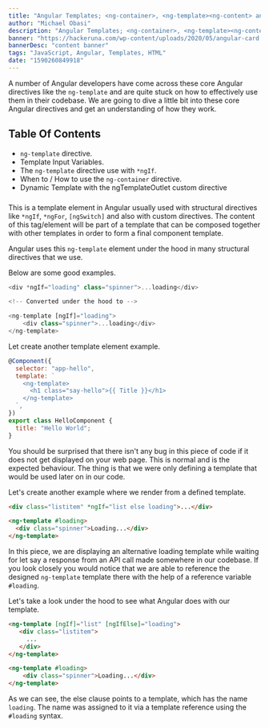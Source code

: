 ```yaml
---
title: "Angular Templates; <ng-container>, <ng-template><ng-content> and *ngTemplateOutlet. (PART 1)"
author: "Michael Obasi"
description: "Angular Templates; <ng-container>, <ng-template><ng-content> and *ngTemplateOutlet. (PART 1)"
banner: "https://hackeruna.com/wp-content/uploads/2020/05/angular-card.png"
bannerDesc: "content banner"
tags: "JavaScript, Angular, Templates, HTML"
date: "1590260849918"
---
```


A number of Angular developers have come across these core Angular directives like the `ng-template` and are quite stuck on how to effectively use them in their codebase. We are going to dive a little bit into these core Angular directives and get an understanding of how they work.

## Table Of Contents

- `ng-template` directive.
- Template Input Variables.
- The `ng-template` directive use with `*ngIf`.
- When to / How to use the `ng-container` directive.
- Dynamic Template with the ngTemplateOutlet custom directive

### <ng-template>

This is a template element in Angular usually used with structural directives like `*ngIf`, `*ngFor`, `[ngSwitch]` and also with custom directives. The content of this tag/element will be part of a template that can be composed together with other templates in order to form a final component template.

Angular uses this `ng-template` element under the hood in many structural directives that we use.

Below are some good examples.

```js
<div *ngIf="loading" class="spinner">...loading</div>

<!-- Converted under the hood to -->

<ng-template [ngIf]="loading">
    <div class="spinner">...loading</div>
</ng-template>
```

Let create another template element example.

```js
@Component({
  selector: "app-hello",
  template: `
    <ng-template>
      <h1 class="say-hello">{{ Title }}</h1>
    </ng-template>
  `,
})
export class HelloComponent {
  title: "Hello World";
}
```

You should be surprised that there isn't any bug in this piece of code if it does not get displayed on your web page. This is normal and is the expected behaviour. The thing is that we were only defining a template that would be used later on in our code.

Let's create another example where we render from a defined template.

```html
<div class="listitem" *ngIf="list else loading">...</div>

<ng-template #loading>
  <div class="spinner">Loading...</div>
</ng-template>
```

In this piece, we are displaying an alternative loading template while waiting for let say a response from an API call made somewhere in our codebase. If you look closely you would notice that we are able to reference the designed `ng-template` template there with the help of a reference variable `#loading`.

Let's take a look under the hood to see what Angular does with our template.

```html
<ng-template [ngIf]="list" [ngIfElse]="loading">
   <div class="listitem">
     ...
   </div>
</ng-template>

<ng-template #loading>
    <div class="spinner">Loading...</div>
</ng-template>
```

As we can see, the else clause points to a template, which has the name `loading`. The name was assigned to it via a template reference using the `#loading` syntax.

